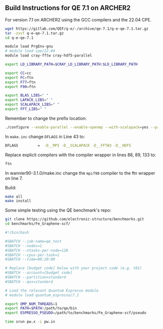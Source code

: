 Build Instructions for QE 7.1 on ARCHER2
-----------------------------------------

For version 7.1 on ARCHER2 using the GCC compilers and the 22.04 CPE.

```bash
wget https://gitlab.com/QEF/q-e/-/archive/qe-7.1/q-e-qe-7.1.tar.gz
tar -zxvf q-e-qe-7.1.tar.gz
cd q-e-qe-7.1

module load PrgEnv-gnu
# module load cpe/22.04
module load cray-fftw cray-hdf5-parallel

export LD_LIBRARY_PATH=$CRAY_LD_LIBRARY_PATH:$LD_LIBRARY_PATH

export CC=cc
export FC=ftn
export F77=ftn
export F90=ftn

export BLAS_LIBS=" "
export LAPACK_LIBS=" "
export SCALAPACK_LIBS=" "
export FFT_LIBS=" "
```

Remember to change the prefix location:
```bash
./configure --enable-parallel --enable-openmp --with-scalapack=yes --prefix=/path/to/desired/install/location
```

In `make.inc` change `DFLAGS` in Line 43 to:

```bash
DFLAGS         =  -D__MPI -D__SCALAPACK -D__FFTW3 -D__HDF5
```

Replace explicit compilers with the compiler wrapper in lines 88, 89, 133 to:
```bash
ftn
```

In wannier90-3.1.0/make.inc change the `mpif90` compiler to the ftn wrapper on line 7.

Build:
```bash
make all
make install
```

Some simple testing using the QE benchmark's repo:

```bash
git clone https://github.com/electronic-structure/benchmarks.git
cd benchmarks/Fe_Graphene-scf/

```

```bash
#!/bin/bash

#SBATCH --job-name=qe_test
#SBATCH --nodes=1
#SBATCH --ntasks-per-node=128
#SBATCH --cpus-per-task=1
#SBATCH --time=00:20:00

# Replace [budget code] below with your project code (e.g. t01)
#SBATCH --account=[budget code]
#SBATCH --partition=standard
#SBATCH --qos=standard

# Load the relevant Quantum Espresso module
# module load quantum_espresso/7.1

export OMP_NUM_THREADS=1
export PATH=$PATH:/path/to/qe/bin
export ESPRESSO_PSEUDO=/path/to/benchmarks/Fe_Graphene-scf/pseudo

time srun pw.x -i pw.in
```
